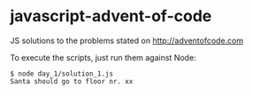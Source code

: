 # javascript-advent-of-code
JS solutions to the problems stated on http://adventofcode.com

To execute the scripts, just run them against Node:
```
$ node day_1/solution_1.js
Santa should go to floor nr. xx
```
